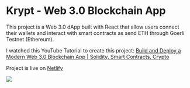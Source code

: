 # Krypt - Web 3.0 Blockchain App

This project is a Web 3.0 dApp built with React that allow users connect their wallets and interact with smart contracts as send ETH through Goerli Testnet (Ethereum).


I watched this YouTube Tutorial to create this project:
[Build and Deploy a Modern Web 3.0 Blockchain App | Solidity, Smart Contracts, Crypto](https://www.youtube.com/watch?v=Wn_Kb3MR_cU)


Project is live on [Netlify](https://flourishing-panda-c3f6b2.netlify.app)

<img src="https://user-images.githubusercontent.com/81250968/231482239-6c5f3073-3cc4-468a-82b8-0478e3efbb0d.png"/>

